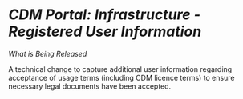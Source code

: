 # *CDM Portal: Infrastructure - Registered User Information*

_What is Being Released_

A technical change to capture additional user information regarding acceptance of usage terms (including CDM licence terms) to ensure necessary legal documents have been accepted.
